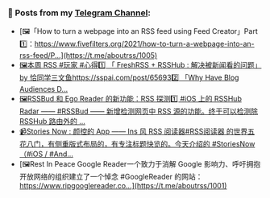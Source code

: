 ### 📰 Posts from my [Telegram Channel](https://t.me/s/aboutrss):
<!-- BLOG-POST-LIST:START -->
- [🖼「How to turn a webpage into an RSS feed using Feed Creator」Part 1️⃣：https://www.fivefilters.org/2021/how-to-turn-a-webpage-into-an-rss-feed/P...](https://t.me/aboutrss/1005)
- [🖼本周 RSS #玩家 #心得1️⃣ 「 FreshRSS + RSSHub : 解决被新闻看的问题」 by 恰同学三文鱼https://sspai.com/post/656932️⃣ 「Why Have Blog Audiences D...](https://t.me/aboutrss/1004)
- [🖼RSSBud 和 Ego Reader 的新功能：RSS 探测1️⃣ #iOS 上的 RSSHub Radar —— #RSSBud —— 新增检测网页中 RSS 源的功能。终于可以检测除 RSSHub 路由外的 ...](https://t.me/aboutrss/1003)
- [📹Stories Now : 颜控的 App —— Ins 风 RSS 阅读器#RSS阅读器 的世界五花八门，有侧重版式布局的，有专注标题快览的。今天介绍的 #StoriesNow （#iOS / #And...](https://t.me/aboutrss/1002)
- [🖼Rest In Peace Google Reader一个致力于消解 Google 影响力、呼吁拥抱开放网络的组织建立了一个悼念 #GoogleReader 的网站：https://www.ripgooglereader.co...](https://t.me/aboutrss/1001)
<!-- BLOG-POST-LIST:END -->

<!--
**AboutRSS/AboutRSS** is a ✨ _special_ ✨ repository because its `README.md` (this file) appears on your GitHub profile.

Here are some ideas to get you started:

- 🔭 I’m currently working on ...
- 🌱 I’m currently learning ...
- 👯 I’m looking to collaborate on ...
- 🤔 I’m looking for help with ...
- 💬 Ask me about ...
- 📫 How to reach me: ...
- 😄 Pronouns: ...
- ⚡ Fun fact: ...
-->
